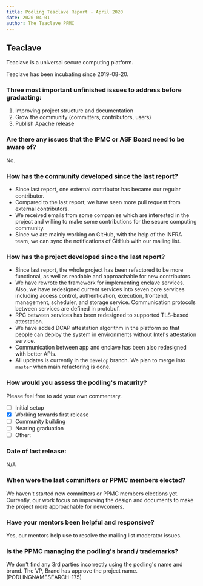 ```yaml
---
title: Podling Teaclave Report - April 2020
date: 2020-04-01
author: The Teaclave PPMC
---
```



## Teaclave

Teaclave is a universal secure computing platform.

Teaclave has been incubating since 2019-08-20.

### Three most important unfinished issues to address before graduating:

  1. Improving project structure and documentation
  2. Grow the community (committers, contributors, users)
  3. Publish Apache release

### Are there any issues that the IPMC or ASF Board need to be aware of?

No.

### How has the community developed since the last report?

  - Since last report, one external contributor has became our regular
    contributor.
  - Compared to the last report, we have seen more pull request from external
    contributors.
  - We received emails from some companies which are interested in the
    project and willing to make some contributions for the secure computing
    community.
  - Since we are mainly working on GitHub, with the help of the INFRA team,
    we can sync the notifications of GitHub with our mailing list.

### How has the project developed since the last report?

  - Since last report, the whole project has been refactored to be more
    functional, as well as readable and approachable for new contributors.
  - We have rewrote the framework for implementing enclave services. Also, we
    have redesigned current services into seven core services
including access control,
    authentication, execution, frontend, management, scheduler, and storage
    service. Communication protocols between services are defined in protobuf.
  - RPC between services has been redesigned to supported TLS-based attestation.
  - We have added DCAP attestation algorithm in the platform so that people can
    deploy the system in environments without Intel's attestation service.
  - Communication between app and enclave has been also redesigned
with better APIs.
  - All updates is currently in the `develop` branch. We plan to merge
into `master`
    when main refactoring is done.

### How would you assess the podling's maturity?
Please feel free to add your own commentary.

  - [ ] Initial setup
  - [x] Working towards first release
  - [ ] Community building
  - [ ] Nearing graduation
  - [ ] Other:

### Date of last release:

N/A

### When were the last committers or PPMC members elected?

We haven't started new committers or PPMC members elections yet. Currently, our
work focus on improving the design and documents to make the project more
approachable for newcomers.

### Have your mentors been helpful and responsive?

Yes, our mentors help use to resolve the mailing list moderator issues.

### Is the PPMC managing the podling's brand / trademarks?

We don't find any 3rd parties incorrectly using the podling's name and brand.
The VP, Brand has approve the project name. (PODLINGNAMESEARCH-175)
